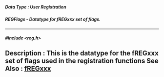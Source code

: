 ##### Data Type : User Registration
##### REGFlags - Datatype for fREGxxx set of flags.
---
##### #include <reg.h>
**Description :**
This is the datatype for the fREGxxx set of flags used in the registration 
functions
**See Also :**
[fREGxxx](D:/md_files/fREGxxx.md)
---
